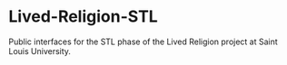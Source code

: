# Lived-Religion-STL
Public interfaces for the STL phase of the Lived Religion project at Saint Louis University.
